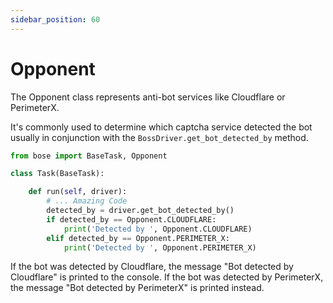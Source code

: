 ```yaml
---
sidebar_position: 60
---
```

# Opponent

The Opponent class represents anti-bot services like Cloudflare or PerimeterX.

It's commonly used to determine which captcha service detected the bot usually in conjunction with the `BossDriver.get_bot_detected_by` method.

```python
from bose import BaseTask, Opponent

class Task(BaseTask):

    def run(self, driver):
        # ... Amazing Code 
        detected_by = driver.get_bot_detected_by()
        if detected_by == Opponent.CLOUDFLARE:
            print('Detected by ', Opponent.CLOUDFLARE)
        elif detected_by == Opponent.PERIMETER_X:
            print('Detected by ', Opponent.PERIMETER_X)

```

If the bot was detected by Cloudflare, the message "Bot detected by Cloudflare" is printed to the console. If the bot was detected by PerimeterX, the message "Bot detected by PerimeterX" is printed instead.
